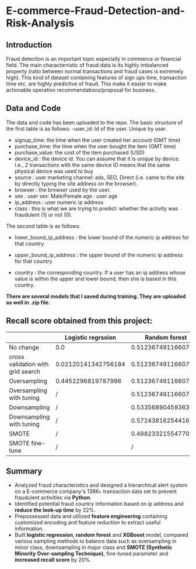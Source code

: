 # E-commerce-Fraud-Detection-and-Risk-Analysis

## Introduction
Fraud detection is an important topic especially in commerce or financial field. The main characterristic of fraud data is its highly imbalanced property (ratio between normal transactions and fraud cases is extremely high). This kind of dataset containing features of sign ups time, transaction time etc. are highly predictive of fraud. This make it easier to make actionable operation recommendations/proposal for business.

## Data and Code
The data and code has been uploaded to the repo. The basic structure of the first table is as follows: 
-user_id: Id of the user. Unique by user.
- signup_time: the time when the user created her account (GMT time)
- purchase_time: the time when the user bought the item (GMT time)
- purchase_value: the cost of the item purchased (USD)
- device_id : the device id. You can assume that it is unique by device. I.e., 2 transactions with the same device ID means that the same physical device was used to buy
- source : user marketing channel: ads, SEO, Direct (i.e. came to the site by directly typing the site address on the browser).
- browser : the browser used by the user.
- sex : user sex: Male/Female age : user age
- ip_address : user numeric ip address
- class : this is what we are trying to predict: whether the activity was fraudulent (1) or not (0).

The second table is as follows:

- lower_bound_ip_address : the lower bound of the numeric ip address for that country

- upper_bound_ip_address : the upper bound of the numeric ip address for that country

- country : the corresponding country. If a user has an ip address whose value is within the upper and lower bound, then she is based in this country.

**There are several models that I saved during training. They are uploaded as well in .zip file.**

## Recall score obtained from this project:

|          | Logistic regrssion | Random forest | XGBoost |
|----------|----------|----------|----------|
| No change  |   0.0     |   0.5123674911660777     |   0.43109540636042404     |
| cross validation with grid search  |   0.02120141342756184     |   0.5123674911660777    |   0.4628975265017668     |
| Oversampling  |   0.4452296819787986     |  0.5123674911660777     |   0.44876325088339225     |
| Oversampling with tuning  |   /     |   0.5123674911660777     |   0.5159010600706714     |
| Downsampling  |   /     |  0.5335689045936396    |   0.5300353356890459     |
| Downsampling with tuning  |   /     |   0.5724381625441696     |   0.5300353356890459     |
| SMOTE  |   /     |   0.49823321554770317     |   0.5795053003533569    |
| SMOTE fine-tune  |   /    |   /     |   0.7597173144876325     |

## Summary
- Analyzed fraud characteristics and designed a hierarchical alert system on a E-commerce company's 138K+ transaction data set to prevent fraudulent activities via **Python**.
- Identified potential fraud country information based on ip address and **reduce the look-up time** by 22%.
- Prepossessed data and utilized **feature engineering** containing customized encoding and feature reduction to extract useful information. 
- Built **logistic regression**, **random forest** and **XGBoost** model, compared various sampling methods to balance data such as oversampling in minor class, downsampling in major class and **SMOTE (Synthetic Minority Over-sampling Technique)**, fine-tuned parameter and **increased recall score** by 20%.
